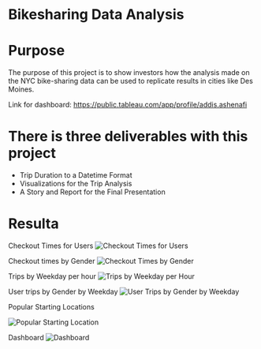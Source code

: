 # Bikesharing Data Analysis

# Purpose

The purpose of this project is to show investors how the analysis made on the NYC bike-sharing data can be used to replicate results in cities like Des Moines. 

Link for dashboard: https://public.tableau.com/app/profile/addis.ashenafi

# There is three deliverables with this project
* Trip Duration to a Datetime Format
* Visualizations for the Trip Analysis
* A Story and Report for the Final Presentation

# Resulta

Checkout Times for Users
![Checkout Times for Users](https://user-images.githubusercontent.com/102333060/177055638-38d25841-55de-4702-88b6-b17c99fcedb8.png)


Checkout times by Gender
![Checkout Times by Gender](https://user-images.githubusercontent.com/102333060/177055661-5f2f9566-9d23-47ee-8b4f-635a85b43bef.png)


Trips by Weekday per hour
![Trips by Weekday per Hour](https://user-images.githubusercontent.com/102333060/177055679-226c7ca9-eb69-4da4-b390-a7b3ff4ae5ab.png)

User trips by Gender by Weekday
![User Trips by Gender by Weekday](https://user-images.githubusercontent.com/102333060/177055694-8527751f-ac3b-4241-bb6f-6d9f8602fa98.png)

Popular Starting Locations

![Popular Starting Location](https://user-images.githubusercontent.com/102333060/177055711-bfbd0f6f-d42d-4fa8-a765-12404240d663.png)



Dashboard
![Dashboard ](https://user-images.githubusercontent.com/102333060/177055700-0f0cdea8-2dbb-49e5-ba40-04001da6f72c.png)

